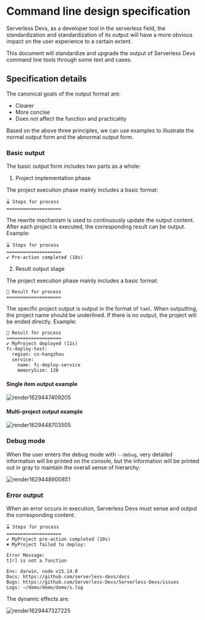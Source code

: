 # Command line design specification

Serverless Devs, as a developer tool in the serverless field, the standardization and standardization of its output will have a more obvious impact on the user experience to a certain extent.

This document will standardize and upgrade the output of Serverless Devs command line tools through some text and cases.

## Specification details

The canonical goals of the output format are:

- Clearer
- More concise
- Does not affect the function and practicality

Based on the above three principles, we can use examples to illustrate the normal output form and the abnormal output form.

### Basic output

The basic output form includes two parts as a whole:

1. Project implementation phase

The project execution phase mainly includes a basic format:

```
⌛ Steps for process
====================
```

The rewrite mechanism is used to continuously update the output content. After each project is executed, the corresponding result can be output. Example:

```
⌛ Steps for process
====================
✔ Pre-action completed (10s)
```

2. Result output stage

The project execution phase mainly includes a basic format:

```
🚀 Result for process
====================
```

The specific project output is output in the format of `Yaml`. When outputting, the project name should be underlined. If there is no output, the project will be ended directly. Example:

```
🚀 Result for process
====================
✔ MyProject deployed (11s)
fc-deploy-test:
  region: cn-hangzhou
  service:
    name: fc-deploy-service
    memorySize: 128
```

#### Single item output example

![render1629447409205](https://user-images.githubusercontent.com/21079031/130204631-174a5af5-5550-4e7f-bc3b-d6d23681ce61.gif)


#### Multi-project output example

![render1629448703505](https://user-images.githubusercontent.com/21079031/130206222-8674550e-2ecf-4e19-9dac-d81a8ab11b02.gif)


### Debug mode

When the user enters the debug mode with `--debug`, very detailed information will be printed on the console, but the information will be printed out in gray to maintain the overall sense of hierarchy:

![render1629448900851](https://user-images.githubusercontent.com/21079031/130206327-b25c444f-d336-4dc3-8dfe-39a5329e4b13.gif)



### Error output

When an error occurs in execution, Serverless Devs must sense and output the corresponding content:

```
⌛ Steps for process
====================
✔ MyProject pre-action completed (10s)
✖ MyProject failed to deploy:

Error Message:
t[r] is not a function

Env: darwin, node v15.14.0
Docs: https://github.com/serverless-devs/docs
Bugs: https://github.com/Serverless-Devs/Serverless-Devs/issues
Logs: ~/demo/demo/demo/s.log
```

The dynamic effects are:

![render1629447327225](https://user-images.githubusercontent.com/21079031/130204744-be670d4b-0c1a-4128-aafe-3e8871b3ef58.gif)
